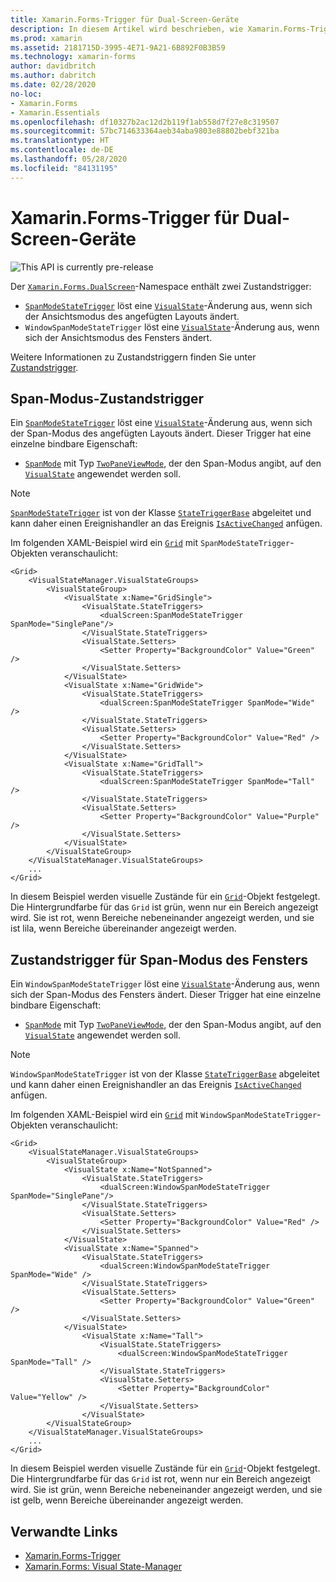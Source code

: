 ```yaml
---
title: Xamarin.Forms-Trigger für Dual-Screen-Geräte
description: In diesem Artikel wird beschrieben, wie Xamarin.Forms-Trigger für Dual-Screen-Geräte verwendet werden, um auf Änderungen der Benutzeroberfläche mit XAML zu reagieren.
ms.prod: xamarin
ms.assetid: 2181715D-3995-4E71-9A21-6B892F0B3B59
ms.technology: xamarin-forms
author: davidbritch
ms.author: dabritch
ms.date: 02/28/2020
no-loc:
- Xamarin.Forms
- Xamarin.Essentials
ms.openlocfilehash: df10327b2ac12d2b119f1ab558d7f27e8c319507
ms.sourcegitcommit: 57bc714633364aeb34aba9803e88802bebf321ba
ms.translationtype: HT
ms.contentlocale: de-DE
ms.lasthandoff: 05/28/2020
ms.locfileid: "84131195"
---
```

# <a name="xamarinforms-dual-screen-triggers"></a>Xamarin.Forms-Trigger für Dual-Screen-Geräte

![](~/media/shared/preview.png "This API is currently pre-release")

Der [`Xamarin.Forms.DualScreen`](xref:Xamarin.Forms.DualScreen)-Namespace enthält zwei Zustandstrigger:

- [`SpanModeStateTrigger`](xref:Xamarin.Forms.DualScreen.SpanModeStateTrigger) löst eine [`VisualState`](xref:Xamarin.Forms.VisualState)-Änderung aus, wenn sich der Ansichtsmodus des angefügten Layouts ändert.
- `WindowSpanModeStateTrigger` löst eine [`VisualState`](xref:Xamarin.Forms.VisualState)-Änderung aus, wenn sich der Ansichtsmodus des Fensters ändert.

Weitere Informationen zu Zustandstriggern finden Sie unter [Zustandstrigger](~/xamarin-forms/app-fundamentals/triggers.md#state-triggers).

## <a name="span-mode-state-trigger"></a>Span-Modus-Zustandstrigger

Ein [`SpanModeStateTrigger`](xref:Xamarin.Forms.DualScreen.SpanModeStateTrigger) löst eine [`VisualState`](xref:Xamarin.Forms.VisualState)-Änderung aus, wenn sich der Span-Modus des angefügten Layouts ändert. Dieser Trigger hat eine einzelne bindbare Eigenschaft:

- [`SpanMode`](xref:Xamarin.Forms.DualScreen.SpanModeStateTrigger.SpanMode) mit Typ [`TwoPaneViewMode`](xref:Xamarin.Forms.DualScreen.SpanModeStateTrigger.SpanMode), der den Span-Modus angibt, auf den [`VisualState`](xref:Xamarin.Forms.VisualState) angewendet werden soll.

> [!NOTE]
> [`SpanModeStateTrigger`](xref:Xamarin.Forms.DualScreen.SpanModeStateTrigger) ist von der Klasse [`StateTriggerBase`](xref:Xamarin.Forms.StateTriggerBase) abgeleitet und kann daher einen Ereignishandler an das Ereignis [`IsActiveChanged`](xref:Xamarin.Forms.StateTriggerBase.IsActiveChanged) anfügen.

Im folgenden XAML-Beispiel wird ein [`Grid`](xref:Xamarin.Forms.Grid) mit `SpanModeStateTrigger`-Objekten veranschaulicht:

```xaml
<Grid>
    <VisualStateManager.VisualStateGroups>
        <VisualStateGroup>
            <VisualState x:Name="GridSingle">
                <VisualState.StateTriggers>
                    <dualScreen:SpanModeStateTrigger SpanMode="SinglePane"/>
                </VisualState.StateTriggers>
                <VisualState.Setters>
                    <Setter Property="BackgroundColor" Value="Green" />
                </VisualState.Setters>
            </VisualState>
            <VisualState x:Name="GridWide">
                <VisualState.StateTriggers>
                    <dualScreen:SpanModeStateTrigger SpanMode="Wide" />
                </VisualState.StateTriggers>
                <VisualState.Setters>
                    <Setter Property="BackgroundColor" Value="Red" />
                </VisualState.Setters>
            </VisualState>
            <VisualState x:Name="GridTall">
                <VisualState.StateTriggers>
                    <dualScreen:SpanModeStateTrigger SpanMode="Tall" />
                </VisualState.StateTriggers>
                <VisualState.Setters>
                    <Setter Property="BackgroundColor" Value="Purple" />
                </VisualState.Setters>
            </VisualState>
        </VisualStateGroup>
    </VisualStateManager.VisualStateGroups>
    ...
</Grid>
```

In diesem Beispiel werden visuelle Zustände für ein [`Grid`](xref:Xamarin.Forms.Grid)-Objekt festgelegt. Die Hintergrundfarbe für das `Grid` ist grün, wenn nur ein Bereich angezeigt wird. Sie ist rot, wenn Bereiche nebeneinander angezeigt werden, und sie ist lila, wenn Bereiche übereinander angezeigt werden.

## <a name="window-span-mode-state-trigger"></a>Zustandstrigger für Span-Modus des Fensters

Ein `WindowSpanModeStateTrigger` löst eine [`VisualState`](xref:Xamarin.Forms.VisualState)-Änderung aus, wenn sich der Span-Modus des Fensters ändert. Dieser Trigger hat eine einzelne bindbare Eigenschaft:

- [`SpanMode`](xref:Xamarin.Forms.DualScreen.SpanModeStateTrigger.SpanMode) mit Typ [`TwoPaneViewMode`](xref:Xamarin.Forms.DualScreen.SpanModeStateTrigger.SpanMode), der den Span-Modus angibt, auf den [`VisualState`](xref:Xamarin.Forms.VisualState) angewendet werden soll.

> [!NOTE]
> `WindowSpanModeStateTrigger` ist von der Klasse [`StateTriggerBase`](xref:Xamarin.Forms.StateTriggerBase) abgeleitet und kann daher einen Ereignishandler an das Ereignis [`IsActiveChanged`](xref:Xamarin.Forms.StateTriggerBase.IsActiveChanged) anfügen.

Im folgenden XAML-Beispiel wird ein [`Grid`](xref:Xamarin.Forms.Grid) mit `WindowSpanModeStateTrigger`-Objekten veranschaulicht:

```xaml
<Grid>
    <VisualStateManager.VisualStateGroups>
        <VisualStateGroup>
            <VisualState x:Name="NotSpanned">
                <VisualState.StateTriggers>
                    <dualScreen:WindowSpanModeStateTrigger SpanMode="SinglePane"/>
                </VisualState.StateTriggers>
                <VisualState.Setters>
                    <Setter Property="BackgroundColor" Value="Red" />
                </VisualState.Setters>
            </VisualState>
            <VisualState x:Name="Spanned">
                <VisualState.StateTriggers>
                    <dualScreen:WindowSpanModeStateTrigger SpanMode="Wide" />
                </VisualState.StateTriggers>
                <VisualState.Setters>
                    <Setter Property="BackgroundColor" Value="Green" />
                </VisualState.Setters>
            </VisualState>
                <VisualState x:Name="Tall">
                    <VisualState.StateTriggers>
                        <dualScreen:WindowSpanModeStateTrigger SpanMode="Tall" />
                    </VisualState.StateTriggers>
                    <VisualState.Setters>
                        <Setter Property="BackgroundColor" Value="Yellow" />
                    </VisualState.Setters>
                </VisualState>
        </VisualStateGroup>
    </VisualStateManager.VisualStateGroups>
    ...
</Grid>    
```

In diesem Beispiel werden visuelle Zustände für ein [`Grid`](xref:Xamarin.Forms.Grid)-Objekt festgelegt. Die Hintergrundfarbe für das `Grid` ist rot, wenn nur ein Bereich angezeigt wird. Sie ist grün, wenn Bereiche nebeneinander angezeigt werden, und sie ist gelb, wenn Bereiche übereinander angezeigt werden.

## <a name="related-links"></a>Verwandte Links

- [Xamarin.Forms-Trigger](~/xamarin-forms/app-fundamentals/triggers.md)
- [Xamarin.Forms: Visual State-Manager](~/xamarin-forms/user-interface/visual-state-manager.md)

